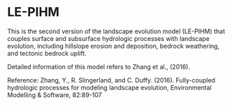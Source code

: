# LE-PIHM

This is the second version of the landscape evolution model (LE-PIHM) that couples surface and subsurface hydrologic
processes with landscape evolution, including hillslope erosion and deposition, bedrock weathering, and tectonic bedrock uplift. 

Detailed information of this model refers to Zhang et al., (2016). 

Reference:
 Zhang, Y., R. Slingerland, and C. Duffy. (2016). Fully-coupled hydrologic processes for modeling landscape evolution, 
 Environmental Modelling & Software, 82:89-107
